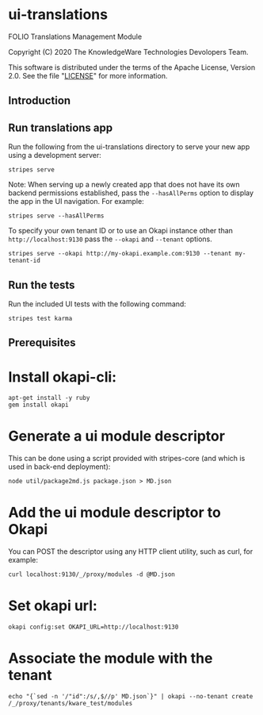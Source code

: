 # ui-translations

FOLIO Translations Management Module

Copyright (C) 2020 The KnowledgeWare Technologies Devolopers Team.

This software is distributed under the terms of the Apache License, Version 2.0. See the file "[LICENSE](LICENSE)" for more information.

## Introduction


## Run translations app

Run the following from the ui-translations directory to serve your new app using a development server:
```
stripes serve
```

Note: When serving up a newly created app that does not have its own backend permissions established, pass the `--hasAllPerms` option to display the app in the UI navigation. For example:
```
stripes serve --hasAllPerms
```

To specify your own tenant ID or to use an Okapi instance other than `http://localhost:9130` pass the `--okapi` and `--tenant` options.
```
stripes serve --okapi http://my-okapi.example.com:9130 --tenant my-tenant-id
```

## Run the tests

Run the included UI tests with the following command:
```
stripes test karma
```

## Prerequisites

# Install okapi-cli:
```
apt-get install -y ruby
gem install okapi
```

# Generate a ui module descriptor
This can be done using a script provided with stripes-core (and which is used in back-end deployment):
```
node util/package2md.js package.json > MD.json
```

# Add the ui module descriptor to Okapi
You can POST the descriptor using any HTTP client utility, such as curl, for example:
```
curl localhost:9130/_/proxy/modules -d @MD.json
```
# Set okapi url:
```
okapi config:set OKAPI_URL=http://localhost:9130
```
# Associate the module with the tenant
```
echo "{`sed -n '/"id":/s/,$//p' MD.json`}" | okapi --no-tenant create /_/proxy/tenants/kware_test/modules
```

